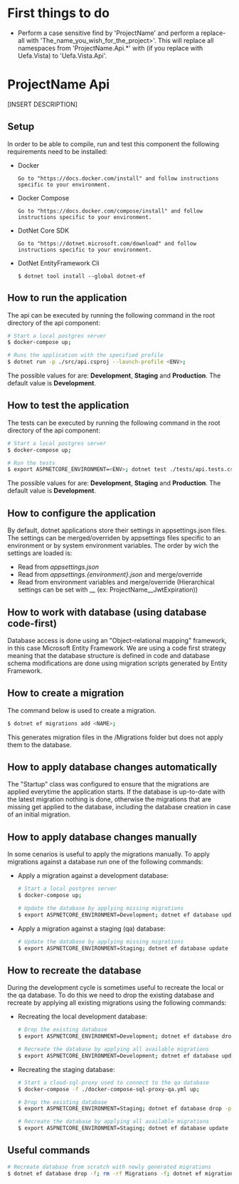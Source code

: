 # First things to do

* Perform a case sensitive find by 'ProjectName' and perform a replace-all with 'The_name_you_wish_for_the_project>'.
  This will replace all namespaces from 'ProjectName.Api.*' with (if you replace with Uefa.Vista) to 'Uefa.Vista.Api'.

# ProjectName Api

[INSERT DESCRIPTION]

## Setup

In order to be able to compile, run and test this component the following requirements need to be installed:

* Docker

  ~~~~
  Go to "https://docs.docker.com/install" and follow instructions specific to your environment.
  ~~~~

* Docker Compose

  ~~~~
  Go to "https://docs.docker.com/compose/install" and follow instructions specific to your environment.
  ~~~~

* DotNet Core SDK

  ~~~~
  Go to "https://dotnet.microsoft.com/download" and follow instructions specific to your environment.
  ~~~~

* DotNet EntityFramework Cli
  ~~~~
  $ dotnet tool install --global dotnet-ef
  ~~~~

## How to run the application

The api can be executed by running the following command in the root directory of the api component:

~~~sh
# Start a local postgres server
$ docker-compose up;

# Runs the application with the specified profile
$ dotnet run -p ./src/api.csproj --launch-profile <ENV>;
~~~

The possible values for <ENV> are: **Development**, **Staging** and **Production**.
The default value is **Development**.

## How to test the application

The tests can be executed by running the following command in the root directory of the api component:

~~~sh
# Start a local postgres server
$ docker-compose up;

# Run the tests
$ export ASPNETCORE_ENVIRONMENT=<ENV>; dotnet test ./tests/api.tests.csproj;
~~~

The possible values for <ENV> are: **Development**, **Staging** and **Production**.
The default value is **Development**.

## How to configure the application

By default, dotnet applications store their settings in appsettings.json files.
The settings can be merged/overriden by appsettings files specific to an environment or by system environment variables. The order by wich the settings are loaded is:

- Read from *appsettings.json*
- Read from *appsettings.{environment}.json* and merge/override
- Read from environment variables and merge/override (Hierarchical settings can be set with __ (ex: ProjectName__JwtExpiration))

## How to work with database (using database code-first)

Database access is done using an "Object-relational mapping" framework, in this case Microsoft Entity Framework. We are using a code first strategy meaning that the database structure is defined in code and database schema modifications are done using migration scripts generated by Entity Framework.

## How to create a migration

The command below is used to create a migration.

~~~sh
$ dotnet ef migrations add <NAME>;
~~~

This generates migration files in the /Migrations folder but does not apply them to the database.

## How to apply database changes automatically

The "Startup" class was configured to ensure that the migrations are applied everytime the application starts.
If the database is up-to-date with the latest migration nothing is done, otherwise the migrations that are missing get applied to the database, including the database creation in case of an initial migration.

## How to apply database changes manually

In some cenarios is useful to apply the migrations manually. To apply migrations against a database run one of the following commands:

* Apply a migration against a development database:

  ~~~sh
  # Start a local postgres server
  $ docker-compose up;

  # Update the database by applying missing migrations
  $ export ASPNETCORE_ENVIRONMENT=Development; dotnet ef database update -p ./src/api.csproj;
  ~~~

* Apply a migration against a staging (qa) database:

  ~~~sh
  # Update the database by applying missing migrations
  $ export ASPNETCORE_ENVIRONMENT=Staging; dotnet ef database update
  ~~~

## How to recreate the database

During the development cycle is sometimes useful to recreate the local or the qa database.
To do this we need to drop the existing database and recreate by applying all existing migrations using the following commands:

* Recreating the local development database:

  ~~~sh
  # Drop the existing database
  $ export ASPNETCORE_ENVIRONMENT=Development; dotnet ef database drop -p ./src/api.csproj;

  # Recreate the database by applying all available migrations
  $ export ASPNETCORE_ENVIRONMENT=Development; dotnet ef database update -p ./src/api.csproj;
  ~~~

* Recreating the staging database:

  ~~~sh
  # Start a cloud-sql-proxy used to connect to the qa database
  $ docker-compose -f ./docker-compose-sql-proxy-qa.yml up;

  # Drop the existing database
  $ export ASPNETCORE_ENVIRONMENT=Staging; dotnet ef database drop -p ./src/api.csproj;

  # Recreate the database by applying all available migrations
  $ export ASPNETCORE_ENVIRONMENT=Staging; dotnet ef database update -p ./src/api.csproj;
  ~~~

## Useful commands

~~~sh
# Recreate database from scratch with newly generated migrations
$ dotnet ef database drop -f; rm -rf Migrations -f; dotnet ef migrations add Initial; dotnet ef database update;
~~~

